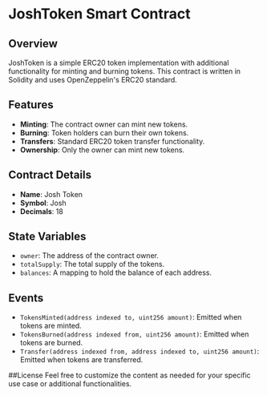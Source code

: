 # JoshToken Smart Contract

## Overview

JoshToken is a simple ERC20 token implementation with additional functionality for minting and burning tokens. This contract is written in Solidity and uses OpenZeppelin's ERC20 standard.

## Features

- **Minting**: The contract owner can mint new tokens.
- **Burning**: Token holders can burn their own tokens.
- **Transfers**: Standard ERC20 token transfer functionality.
- **Ownership**: Only the owner can mint new tokens.

## Contract Details

- **Name**: Josh Token
- **Symbol**: Josh
- **Decimals**: 18

## State Variables

- `owner`: The address of the contract owner.
- `totalSupply`: The total supply of the tokens.
- `balances`: A mapping to hold the balance of each address.

## Events

- `TokensMinted(address indexed to, uint256 amount)`: Emitted when tokens are minted.
- `TokensBurned(address indexed from, uint256 amount)`: Emitted when tokens are burned.
- `Transfer(address indexed from, address indexed to, uint256 amount)`: Emitted when tokens are transferred.

##License
Feel free to customize the content as needed for your specific use case or additional functionalities.


